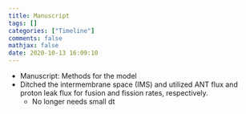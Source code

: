```yaml
---
title: Manuscript
tags: []
categories: ["Timeline"]
comments: false
mathjax: false
date: 2020-10-13 16:09:10
---
```


<!-- more -->

- Manuscript: Methods for the model
- Ditched the intermembrane space (IMS) and utilized ANT flux and proton leak flux for fusion and fission rates, respectively.
  - No longer needs small dt
